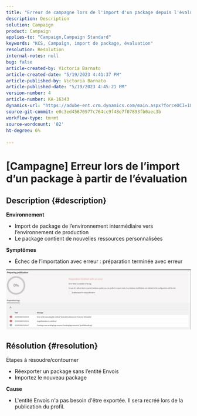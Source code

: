```yaml
---
title: "Erreur de campagne lors de l'import d'un package depuis l'évaluation"
description: Description
solution: Campaign
product: Campaign
applies-to: "Campaign,Campaign Standard"
keywords: "KCS, Campaign, import de package, évaluation"
resolution: Resolution
internal-notes: null
bug: false
article-created-by: Victoria Barnato
article-created-date: "5/19/2023 4:41:37 PM"
article-published-by: Victoria Barnato
article-published-date: "5/19/2023 4:45:21 PM"
version-number: 4
article-number: KA-16343
dynamics-url: "https://adobe-ent.crm.dynamics.com/main.aspx?forceUCI=1&pagetype=entityrecord&etn=knowledgearticle&id=3a456c02-64f6-ed11-8848-6045bd0065b6"
source-git-commit: e0c3ed45670977c764cc9f48e7f07893fb0aec3b
workflow-type: tm+mt
source-wordcount: '82'
ht-degree: 6%

---
```


# [Campagne] Erreur lors de l’import d’un package à partir de l’évaluation

## Description {#description}

<b>Environnement</b>
- Import de package de l’environnement intermédiaire vers l’environnement de production
- Le package contient de nouvelles ressources personnalisées

<b>Symptômes</b>
- Échec de l’importation avec erreur : préparation terminée avec erreur


![](assets/___3b456c02-64f6-ed11-8848-6045bd0065b6___.jpeg)




## Résolution {#resolution}

Étapes à résoudre/contourner
- Réexporter un package sans l’entité Envois
- Importez le nouveau package

<b>Cause</b>
- L&#39;entité Envois n&#39;a pas besoin d&#39;être exportée. Il sera recréé lors de la publication du profil.



